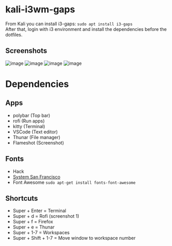 # kali-i3wm-gaps
From Kali you can install i3-gaps: `sudo apt install i3-gaps`  
After that, login with i3 environment and install the dependencies before the dotfiles.

## Screenshots
![image](https://user-images.githubusercontent.com/28929503/129824895-72571bdf-ee54-4ff8-af35-4b364e4491c9.png)
![image](https://user-images.githubusercontent.com/28929503/129824802-2089f424-df64-4ee9-8d1d-2deebdb7e068.png)
![image](https://user-images.githubusercontent.com/28929503/129825027-8eae538b-0c85-4dc6-916c-1e72b5cdcd26.png)
![image](https://user-images.githubusercontent.com/28929503/129825201-5c185543-2ad8-495e-8727-842d8416deb5.png)



# Dependencies
## Apps
- polybar (Top bar)
- rofi (Run apps)
- kitty (Terminal)
- VSCode (Text editor)
- Thunar (File manager)
- Flameshot (Screenshot)

## Fonts
- Hack
- [System San Francisco](https://github.com/supermarin/YosemiteSanFranciscoFont/blob/master/System%20San%20Francisco%20Display%20Regular.ttf)
- Font Awesome `sudo apt-get install fonts-font-awesome`

## Shortcuts
- Super + Enter = Terminal
- Super + d = Rofi (screenshot 1)
- Super + f = Firefox
- Super + e = Thunar
- Super + 1-7 = Workspaces
- Super + Shift + 1-7 = Move window to workspace number
